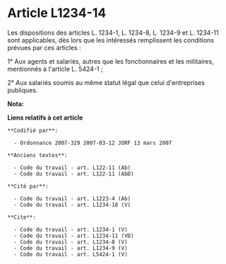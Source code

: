 # Article L1234-14

Les dispositions des articles L. 1234-1, L. 1234-8, L. 1234-9 et L. 1234-11 sont applicables, dès lors que les intéressés
remplissent les conditions prévues par ces articles : 

1° Aux agents et salariés, autres que les fonctionnaires et les militaires, mentionnés à l'article L. 5424-1 ; 

2° Aux salariés soumis au même statut légal que celui d'entreprises publiques.

**Nota:**



**Liens relatifs à cet article**

	**Codifié par**:

	  - Ordonnance 2007-329 2007-03-12 JORF 13 mars 2007

	**Anciens textes**:

	  - Code du travail - art. L122-11 (Ab)
	  - Code du travail - art. L122-11 (AbD)

	**Cité par**:

	  - Code du travail - art. L1223-4 (Ab)
	  - Code du travail - art. L1234-18 (V)

	**Cite**:

	  - Code du travail - art. L1234-1 (V)
	  - Code du travail - art. L1234-11 (VD)
	  - Code du travail - art. L1234-8 (V)
	  - Code du travail - art. L1234-9 (V)
	  - Code du travail - art. L5424-1 (V)
